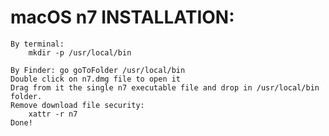 # macOS n7 INSTALLATION:  

	By terminal:  
  		mkdir -p /usr/local/bin 
	
 	By Finder: go goToFolder /usr/local/bin 
 	Double click on n7.dmg file to open it
	Drag from it the single n7 executable file and drop in /usr/local/bin folder.  
	Remove download file security:
 		xattr -r n7
 	Done! 
